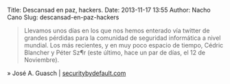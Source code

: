 Title: Descansad en paz, hackers.
Date: 2013-11-17 13:55
Author: Nacho Cano
Slug: descansad-en-paz-hackers

> Llevamos unos días en los que nos hemos enterado vía twitter de
> grandes pérdidas para la comunidad de seguridad informática a nivel
> mundial. Los más recientes, y en muy poco espacio de tiempo, Cédric
> Blancher y Péter Sz¶r (este último, hace un par de días, el 12 de
> Noviembre).

» José A. Guasch | [securitybydefault.com][]

  [securitybydefault.com]: http://www.securitybydefault.com/2013/11/descansad-en-paz-hackers.html
    "Descansad en paz, hackers."

